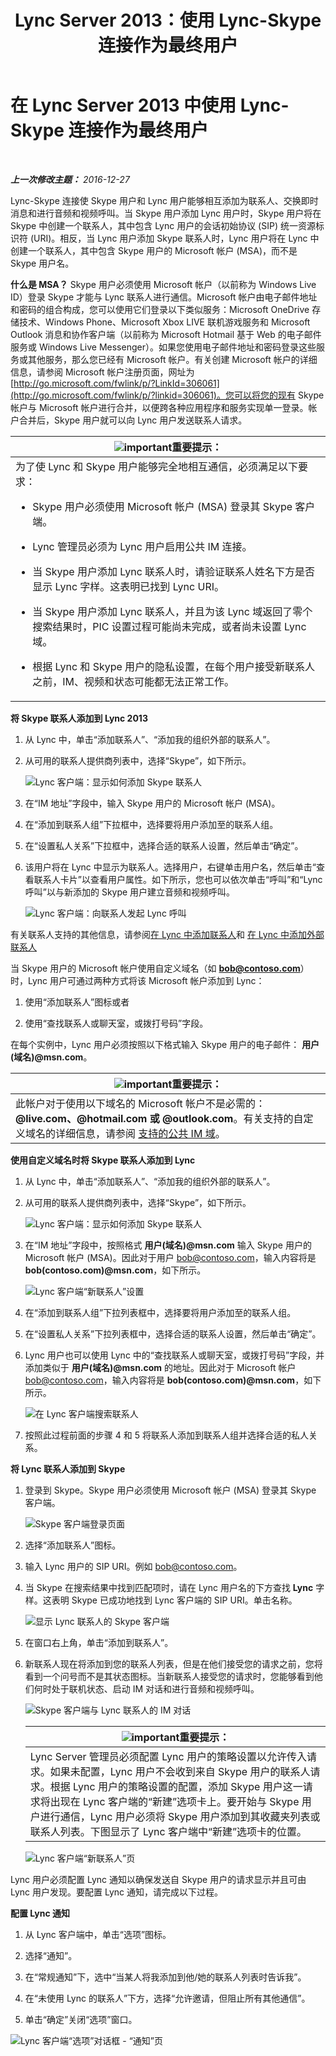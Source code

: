 ﻿---
title: Lync Server 2013：使用 Lync-Skype 连接作为最终用户
TOCTitle: 使用 Lync-Skype 连接作为最终用户
ms:assetid: ad22f731-118c-4349-8790-b1a72941cbdd
ms:mtpsurl: https://technet.microsoft.com/zh-cn/library/Dn440175(v=OCS.15)
ms:contentKeyID: 59602825
ms.date: 12/29/2016
mtps_version: v=OCS.15
ms.translationtype: HT
---

# 在 Lync Server 2013 中使用 Lync-Skype 连接作为最终用户

 

_**上一次修改主题：** 2016-12-27_

Lync-Skype 连接使 Skype 用户和 Lync 用户能够相互添加为联系人、交换即时消息和进行音频和视频呼叫。当 Skype 用户添加 Lync 用户时，Skype 用户将在 Skype 中创建一个联系人，其中包含 Lync 用户的会话初始协议 (SIP) 统一资源标识符 (URI)。相反，当 Lync 用户添加 Skype 联系人时，Lync 用户将在 Lync 中创建一个联系人，其中包含 Skype 用户的 Microsoft 帐户 (MSA)，而不是 Skype 用户名。

**什么是 MSA？** Skype 用户必须使用 Microsoft 帐户（以前称为 Windows Live ID）登录 Skype 才能与 Lync 联系人进行通信。Microsoft 帐户由电子邮件地址和密码的组合构成，您可以使用它们登录以下类似服务：Microsoft OneDrive 存储技术、Windows Phone、Microsoft Xbox LIVE 联机游戏服务和 Microsoft Outlook 消息和协作客户端（以前称为 Microsoft Hotmail 基于 Web 的电子邮件服务或 Windows Live Messenger）。如果您使用电子邮件地址和密码登录这些服务或其他服务，那么您已经有 Microsoft 帐户。有关创建 Microsoft 帐户的详细信息，请参阅 Microsoft 帐户注册页面，网址为 [http://go.microsoft.com/fwlink/p/?LinkId=306061](http://go.microsoft.com/fwlink/p/?linkid=306061)。您可以将您的现有 Skype 帐户与 Microsoft 帐户进行合并，以便跨各种应用程序和服务实现单一登录。帐户合并后，Skype 用户就可以向 Lync 用户发送联系人请求。

<table>
<colgroup>
<col style="width: 100%" />
</colgroup>
<thead>
<tr class="header">
<th><img src="images/Gg398794.important(OCS.15).gif" title="important" alt="important" />重要提示：</th>
</tr>
</thead>
<tbody>
<tr class="odd">
<td>为了使 Lync 和 Skype 用户能够完全地相互通信，必须满足以下要求：
<ul>
<li><p>Skype 用户必须使用 Microsoft 帐户 (MSA) 登录其 Skype 客户端。</p></li>
<li><p>Lync 管理员必须为 Lync 用户启用公共 IM 连接。</p></li>
<li><p>当 Skype 用户添加 Lync 联系人时，请验证联系人姓名下方是否显示 Lync 字样。这表明已找到 Lync URI。</p></li>
<li><p>当 Skype 用户添加 Lync 联系人，并且为该 Lync 域返回了零个搜索结果时，PIC 设置过程可能尚未完成，或者尚未设置 Lync 域。</p></li>
<li><p>根据 Lync 和 Skype 用户的隐私设置，在每个用户接受新联系人之前，IM、视频和状态可能都无法正常工作。</p></li>
</ul></td>
</tr>
</tbody>
</table>


**将 Skype 联系人添加到 Lync 2013**

1.  从 Lync 中，单击“添加联系人”、“添加我的组织外部的联系人”。

2.  从可用的联系人提供商列表中，选择“Skype”，如下所示。
    
    ![Lync 客户端：显示如何添加 Skype 联系人](images/Dn440175.ac4e2f21-c1d9-47d8-b99e-d49fe4eb36d7(OCS.15).jpg "Lync 客户端：显示如何添加 Skype 联系人")

3.  在“IM 地址”字段中，输入 Skype 用户的 Microsoft 帐户 (MSA)。

4.  在“添加到联系人组”下拉框中，选择要将用户添加至的联系人组。

5.  在“设置私人关系”下拉框中，选择合适的联系人设置，然后单击“确定”。

6.  该用户将在 Lync 中显示为联系人。选择用户，右键单击用户名，然后单击“查看联系人卡片”以查看用户属性。如下所示，您也可以依次单击“呼叫”和“Lync 呼叫”以与新添加的 Skype 用户建立音频和视频呼叫。
    
    ![Lync 客户端：向联系人发起 Lync 呼叫](images/Dn440175.cd7cb21a-87f7-4bfa-b30c-980d4098d226(OCS.15).jpg "Lync 客户端：向联系人发起 Lync 呼叫")

有关联系人支持的其他信息，请参阅[在 Lync 中添加联系人](http://office.microsoft.com/zh-cn/office365-lync-online-help/add-a-contact-in-lync-ha102828922.aspx)和 [在 Lync 中添加外部联系人](http://office.microsoft.com/zh-cn/office365-lync-online-help/add-an-external-contact-in-lync-ha104038998.aspx?ctt=5%26origin=ha102828922)

当 Skype 用户的 Microsoft 帐户使用自定义域名（如 **bob@contoso.com**）时，Lync 用户可通过两种方式将该 Microsoft 帐户添加到 Lync：

1.  使用“添加联系人”图标或者

2.  使用“查找联系人或聊天室，或拨打号码”字段。

在每个实例中，Lync 用户必须按照以下格式输入 Skype 用户的电子邮件： **用户(域名)@msn.com**。

<table>
<thead>
<tr class="header">
<th><img src="images/Gg398794.important(OCS.15).gif" title="important" alt="important" />重要提示：</th>
</tr>
</thead>
<tbody>
<tr class="odd">
<td>此帐户对于使用以下域名的 Microsoft 帐户不是必需的： <strong>@live.com、@hotmail.com 或 @outlook.com</strong>。有关支持的自定义域名的详细信息，请参阅 <a href="http://support.microsoft.com/kb/897567">支持的公共 IM 域</a>。</td>
</tr>
</tbody>
</table>


**使用自定义域名时将 Skype 联系人添加到 Lync**

1.  从 Lync 中，单击“添加联系人”、“添加我的组织外部的联系人”。

2.  从可用的联系人提供商列表中，选择“Skype”，如下所示。
    
    ![Lync 客户端：显示如何添加 Skype 联系人](images/Dn440175.ac4e2f21-c1d9-47d8-b99e-d49fe4eb36d7(OCS.15).jpg "Lync 客户端：显示如何添加 Skype 联系人")

3.  在“IM 地址”字段中，按照格式 **用户(域名)@msn.com** 输入 Skype 用户的 Microsoft 帐户 (MSA)。因此对于用户 bob@contoso.com，输入内容将是 **bob(contoso.com)@msn.com**，如下所示。
    
    ![Lync 客户端“新联系人”设置](images/Dn440175.422e69b5-2c0c-4260-858f-f10309af772f(OCS.15).jpg "Lync 客户端“新联系人”设置")

4.  在“添加到联系人组”下拉列表框中，选择要将用户添加至的联系人组。

5.  在“设置私人关系”下拉列表框中，选择合适的联系人设置，然后单击“确定”。

6.  Lync 用户也可以使用 Lync 中的“查找联系人或聊天室，或拨打号码”字段，并添加类似于 **用户(域名)@msn.com** 的地址。因此对于 Microsoft 帐户 bob@contoso.com，输入内容将是 **bob(contoso.com)@msn.com**，如下所示。
    
    ![在 Lync 客户端搜索联系人](images/Dn440175.69787db8-f9b9-49e5-b197-b90b10393301(OCS.15).jpg "在 Lync 客户端搜索联系人")

7.  按照此过程前面的步骤 4 和 5 将联系人添加到联系人组并选择合适的私人关系。

**将 Lync 联系人添加到 Skype**

1.  登录到 Skype。Skype 用户必须使用 Microsoft 帐户 (MSA) 登录其 Skype 客户端。
    
    ![Skype 客户端登录页面](images/Dn440175.b4fd7c5a-be35-4205-80c7-872863b7a91d(OCS.15).jpg "Skype 客户端登录页面")

2.  选择“添加联系人”图标。

3.  输入 Lync 用户的 SIP URI。例如 bob@contoso.com。

4.  当 Skype 在搜索结果中找到匹配项时，请在 Lync 用户名的下方查找 **Lync** 字样。这表明 Skype 已成功地找到 Lync 客户端的 SIP URI。单击名称。
    
    ![显示 Lync 联系人的 Skype 客户端](images/Dn440175.4e690a72-1a54-4442-89cf-0fb45ac5f56a(OCS.15).jpg "显示 Lync 联系人的 Skype 客户端")

5.  在窗口右上角，单击“添加到联系人”。

6.  新联系人现在将添加到您的联系人列表，但是在他们接受您的请求之前，您将看到一个问号而不是其状态图标。当新联系人接受您的请求时，您能够看到他们何时处于联机状态、启动 IM 对话和进行音频和视频呼叫。
    
    ![Skype 客户端与 Lync 联系人的 IM 对话](images/Dn440175.86ca6f81-4db9-45ba-8511-1f7541aaf066(OCS.15).jpg "Skype 客户端与 Lync 联系人的 IM 对话")
    
    <table>
    <thead>
    <tr class="header">
    <th><img src="images/Gg398794.important(OCS.15).gif" title="important" alt="important" />重要提示：</th>
    </tr>
    </thead>
    <tbody>
    <tr class="odd">
    <td>Lync Server 管理员必须配置 Lync 用户的策略设置以允许传入请求。如果未配置，Lync 用户不会收到来自 Skype 用户的联系人请求。根据 Lync 用户的策略设置的配置，添加 Skype 用户这一请求将出现在 Lync 客户端的“新建”选项卡上。要开始与 Skype 用户进行通信，Lync 用户必须将 Skype 用户添加到其收藏夹列表或联系人列表。下图显示了 Lync 客户端中“新建”选项卡的位置。</td>
    </tr>
    </tbody>
    </table>
    
    ![Lync 客户端“新联系人”页](images/Dn440175.b1cf8570-1401-47d9-ab14-b04f0d7e8a7a(OCS.15).jpg "Lync 客户端“新联系人”页")

Lync 用户必须配置 Lync 通知以确保发送自 Skype 用户的请求显示并且可由 Lync 用户发现。要配置 Lync 通知，请完成以下过程。

**配置 Lync 通知**

1.  从 Lync 客户端中，单击“选项”图标。

2.  选择“通知”。

3.  在“常规通知”下，选中“当某人将我添加到他/她的联系人列表时告诉我”。

4.  在“未使用 Lync 的联系人”下方，选择“允许邀请，但阻止所有其他通信”。

5.  单击“确定”关闭“选项”窗口。

![Lync 客户端“选项”对话框 - “通知”页](images/Dn440175.b36ed67f-f394-4f66-b60a-b74793001bfc(OCS.15).jpg "Lync 客户端“选项”对话框 - “通知”页")

